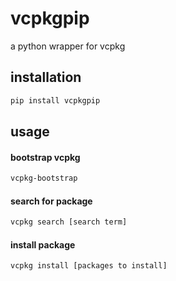 # vcpkgpip
a python wrapper for vcpkg

## installation
```sh
pip install vcpkgpip
```

## usage
#### bootstrap vcpkg
```sh
vcpkg-bootstrap
```
#### search for package
```sh
vcpkg search [search term]
```
#### install package
```sh
vcpkg install [packages to install]
```
